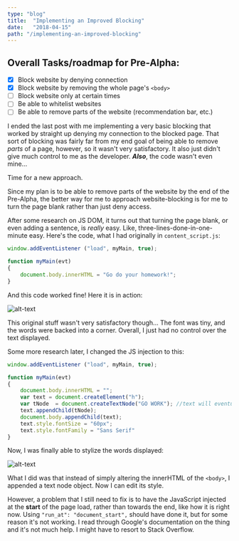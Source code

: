 ```yaml
---
type: "blog"
title:  "Implementing an Improved Blocking"
date:   "2018-04-15"
path: "/implementing-an-improved-blocking"
---
```

## Overall Tasks/roadmap for Pre-Alpha:
- [x] Block website by denying connection
- [x] Block website by removing the whole page's ```<body>```
- [ ] Block website only at certain times
- [ ] Be able to whitelist websites
- [ ] Be able to remove parts of the website (recommendation bar, etc.)

I ended the last post with me implementing a very basic blocking that worked by straight up denying my connection to the blocked page. That sort of blocking was fairly far from my end goal of being able to remove *parts* of a page, however, so it wasn't very satisfactory. It also just didn't give much control to me as the developer. ***Also***, the code wasn't even mine...

Time for a new approach.

Since my plan is to be able to remove parts of the website by the end of the Pre-Alpha, the better way for me to approach website-blocking is for me to turn the page blank rather than just deny access.

After some research on JS DOM,  it turns out that turning  the page blank, or even adding a sentence, is *really* easy. Like, three-lines-done-in-one-minute easy. Here's the code, what I had originally in ```content_script.js```:
``` javascript
window.addEventListener ("load", myMain, true);

function myMain(evt)
{
    document.body.innerHTML = "Go do your homework!";
}

```
And this code worked fine! Here it is in action:

![alt-text](https://thumbs.gfycat.com/BlandGrimyBackswimmer-size_restricted.gif)

This original stuff wasn't very satisfactory though... The font was tiny, and the words were backed into a corner. Overall, I just had no control over the text displayed.

Some more research later, I changed the JS injection to this:
``` javascript
window.addEventListener ("load", myMain, true);

function myMain(evt)
{
    document.body.innerHTML = "";
    var text = document.createElement("h");
    var tNode  = document.createTextNode("GO WORK"); //text will eventually be customizable
    text.appendChild(tNode);
    document.body.appendChild(text);
    text.style.fontSize = "60px";
    text.style.fontFamily = "Sans Serif"
}
```
Now, I was finally able to stylize the words displayed:

![alt-text](https://i.imgur.com/MtiHTnY.png)

What I did was that instead of simply altering the innerHTML of the ```<body>```, I appended a text node object. Now I can edit its style.

However, a problem that I still need to fix is to have the JavaScript injected at the **start** of the page load, rather than towards the end, like how it is right now. Using ```"run_at": "document_start",``` should have done it, but for some reason it's not working. I read through Google's documentation on the thing and it's not much help. I might have to resort to Stack Overflow.

